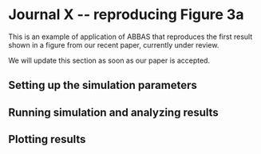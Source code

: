 Journal X -- reproducing Figure 3a
===

This is an example of application of ABBAS that reproduces the first
result shown in a figure from our recent paper, currently under
review.

We will update this section as soon as our paper is accepted.


Setting up the simulation parameters
---



Running simulation and analyzing results
---



Plotting results
---
